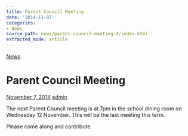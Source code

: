 ```yaml
---
title: Parent Council Meeting
date: '2014-11-07'
categories:
- News
source_path: news/parent-council-meeting-4/index.html
extracted_mode: article
---
```

[News](category/news/)

# Parent Council Meeting

[November 7, 2014](news/parent-council-meeting-4/) [admin](author/admin/)

The next Parent Council meeting is at 7pm in the school dining room on Wednesday 12 November. This will be the last meeting this term.

Please come along and contribute.

